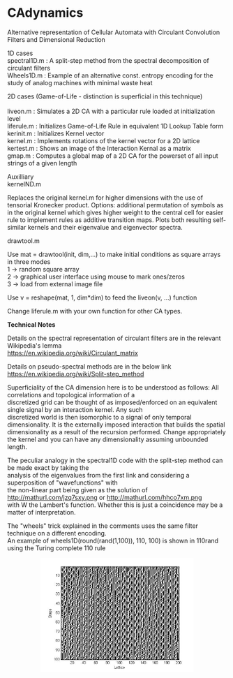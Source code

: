# CAdynamics
Alternative representation of Cellular Automata with Circulant Convolution Filters and Dimensional Reduction

1D cases<br>
spectral1D.m : A split-step method from the spectral decomposition of circulant filters<br>
Wheels1D.m   : Example of an alternative const. entropy encoding for the study of analog machines with minimal waste heat<br> 

2D cases (Game-of-Life - distinction is superficial in this technique)<br>   
liveon.m     : Simulates a 2D CA with a particular rule loaded at initialization level <br>
liferule.m   : Initializes Game-of-Life Rule in equivalent 1D Lookup Table form<br> 
kerinit.m    : Initializes Kernel vector<br>
kernel.m     : Implements rotations of the kernel vector for a 2D lattice<br>
kertest.m    : Shows an image of the Interaction Kernal as a matrix<br>
gmap.m       : Computes a global map of a 2D CA for the powerset of all input strings of a given length<br>

Auxilliary<br>
kernelND.m <br>

Replaces the original kernel.m for higher dimensions with the use of tensorial Kronecker product. Options: additional permutation of symbols as in the original kernel which gives higher weight to the central cell for easier rule to implement rules as additive transition maps. Plots both resulting self-similar kernels and their eigenvalue and eigenvector spectra. 

drawtool.m  <br>

Use mat = drawtool(init, dim,...) to make initial conditions as square arrays in three modes<br>
1 -> random square array<br>
2 -> graphical user interface using mouse to mark ones/zeros<br>
3 -> load from external image file<br>

Use v = reshape(mat, 1, dim*dim) to feed the liveon(v, ...) function 

Change liferule.m with your own function for other CA types.

<b>Technical Notes</b>

Details on the spectral representation of circulant filters are in the relevant Wikipedia's lemma<br>
https://en.wikipedia.org/wiki/Circulant_matrix<br>

Details on pseudo-spectral methods are in the below link<br>
https://en.wikipedia.org/wiki/Split-step_method<br>

Superficiality of the CA dimension here is to be understood as follows: All correlations and topological information of a<br>
discretized grid can be thought of as imposed/enforced on an equivalent single signal by an interaction kernel. Any such<br> discretized world is then isomorphic to a signal of only temporal dimensionality. It is the externally imposed interaction that
builds the spatial dimensionality as a result of the recursion performed. Change appropriately the kernel and you can have
any dimensionality assuming unbounded length.


The peculiar analogy in the spectral1D code with the split-step method can be made exact by taking the<br> 
analysis of the eigenvalues from the first link and considering a superposition of "wavefunctions" with <br>
the non-linear part being given as the solution of http://mathurl.com/jzq7sxy.png or http://mathurl.com/hhco7xm.png<br>
with W the Lambert's function. Whether this is just a coincidence may be a matter of interpretation.

The "wheels" trick explained in the comments uses the same filter technique on a different encoding.<br>
An example of wheels1D(round(rand(1,100)), 110, 100) is shown in 110rand using the Turing complete 110 rule<br>
<p align="center">
  <img src="https://github.com/rtheo/CAdynamics/blob/master/110rand.jpg" width="350"/>
</p>



